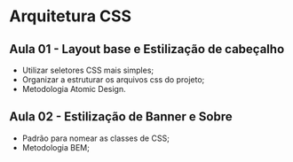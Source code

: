 # Arquitetura CSS

## Aula 01 - Layout base e Estilização de cabeçalho

- Utilizar seletores CSS mais simples;
- Organizar a estruturar os arquivos css do projeto;
- Metodologia Atomic Design.

## Aula 02 - Estilização de Banner e Sobre

- Padrão para nomear as classes de CSS;
- Metodologia BEM;

